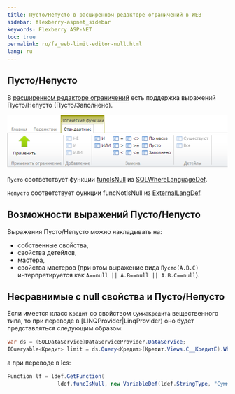 ```yaml
---
title: Пусто/Непусто в расширенном редакторе ограничений в WEB
sidebar: flexberry-aspnet_sidebar
keywords: Flexberry ASP-NET
toc: true
permalink: ru/fa_web-limit-editor-null.html
lang: ru
---
```


## Пусто/Непусто

В [расширенном редакторе ограничений](fa_advanced-limit-editor.html) есть поддержка выражений Пусто/Непусто (Пусто/Заполнено).

![](/images/pages/products/flexberry-aspnet/controls/limit-editor/web-limit-editor-null.png)

`Пусто` соответствует функции [funcIsNull](fo_func-is-null.html) из [SQLWhereLanguageDef](fo_function-list.html). 

`Непусто` соответствует функции funcNotIsNull из [ExternalLangDef](fo_external-lang-def.html).

## Возможности выражений Пусто/Непусто

Выражения Пусто/Непусто можно накладывать на:

* собственные свойства,
* свойства детейлов,
* мастера,
* свойства мастеров (при этом выражение вида `Пусто(A.B.C)` интерпретируется как `A==null || A.B==null || A.B.C==null`).

## Несравнимые с null свойства и Пусто/Непусто

Если имеется класс `Кредит` со свойством `СуммаКредита` вещественного типа, то при переводе в [LINQProvider|LinqProvider) оно будет представляться следующим образом:

``` csharp
var ds = (SQLDataService)DataServiceProvider.DataService;
IQueryable<Кредит> limit = ds.Query<Кредит>(Кредит.Views.C__КредитE).Where(x => (x.СуммаКредита as object) == null);
```

а при переводе в lcs:

``` csharp
Function lf = ldef.GetFunction(
                ldef.funcIsNull, new VariableDef(ldef.StringType, "СуммаКредита"));
```
